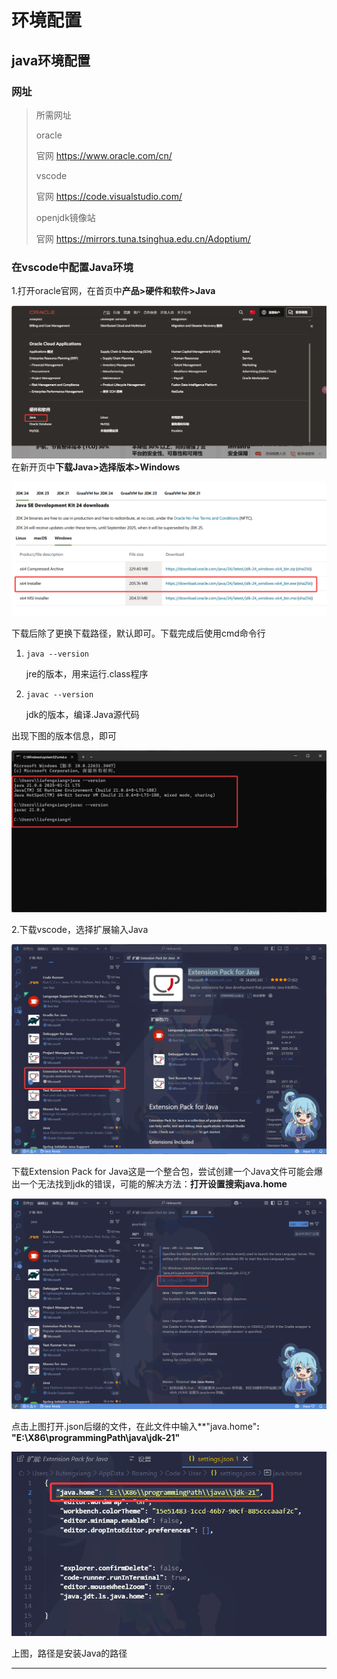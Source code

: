 # 环境配置

## java环境配置

### 网址

> 所需网址
>
> oracle 
>
> 官网 https://www.oracle.com/cn/
>
> vscode
>
> 官网 https://code.visualstudio.com/
>
> openjdk镜像站
>
> 官网 https://mirrors.tuna.tsinghua.edu.cn/Adoptium/

### 在vscode中配置Java环境

1.打开oracle官网，在首页中**产品>硬件和软件>Java**

![image-20250330223253498](./1.assets/image-20250330223253498.png)在新开页中**下载Java>选择版本>Windows**

![image-20250330223647285](./1.assets/image-20250330223647285.png)

下载后除了更换下载路径，默认即可。下载完成后使用cmd命令行

1. `java --version`

   jre的版本，用来运行.class程序

2. `javac --version `

   jdk的版本，编译.Java源代码

   

 出现下图的版本信息，即可

![image-20250408214325918](./1.assets/image-20250408214325918.png)









2.下载vscode，选择扩展输入Java

![image-20250330224200242](./1.assets/image-20250330224200242.png)

下载Extension Pack for Java这是一个整合包，尝试创建一个Java文件可能会爆出一个无法找到jdk的错误，可能的解决方法：**打开设置搜索java.home**

![image-20250330224729476](./1.assets/image-20250330224729476.png)

点击上图打开.json后缀的文件，在此文件中输入**"java.home"**: "E:\X86\programmingPath\java\jdk-21"**

![image-20250330225148174](./1.assets/image-20250330225148174.png)

上图，路径是安装Java的路径



---

